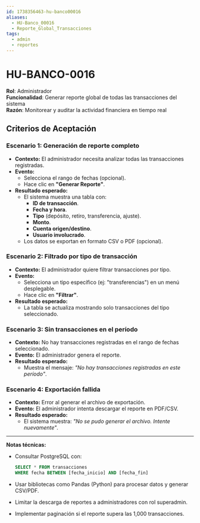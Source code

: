 ```yaml
---
id: 1738356463-hu-banco00016
aliases:
  - HU-Banco_00016
  - Reporte_Global_Transacciones
tags:
  - admin
  - reportes
---
```


# HU-BANCO-0016  

**Rol**: Administrador  
**Funcionalidad**: Generar reporte global de todas las transacciones del sistema  
**Razón**: Monitorear y auditar la actividad financiera en tiempo real  

## **Criterios de Aceptación**  

### **Escenario 1: Generación de reporte completo**  

- **Contexto:** El administrador necesita analizar todas las transacciones registradas.  
- **Evento:**  
  - Selecciona el rango de fechas (opcional).  
  - Hace clic en **"Generar Reporte"**.  
- **Resultado esperado:**  
  - El sistema muestra una tabla con:  
    - **ID de transacción**.  
    - **Fecha y hora**.  
    - **Tipo** (depósito, retiro, transferencia, ajuste).  
    - **Monto**.  
    - **Cuenta origen/destino**.  
    - **Usuario involucrado**.  
  - Los datos se exportan en formato CSV o PDF (opcional).  

### **Escenario 2: Filtrado por tipo de transacción**  

- **Contexto:** El administrador quiere filtrar transacciones por tipo.  
- **Evento:**  
  - Selecciona un tipo específico (ej: "transferencias") en un menú desplegable.  
  - Hace clic en **"Filtrar"**.  
- **Resultado esperado:**  
  - La tabla se actualiza mostrando solo transacciones del tipo seleccionado.  

### **Escenario 3: Sin transacciones en el período**  

- **Contexto:** No hay transacciones registradas en el rango de fechas seleccionado.  
- **Evento:** El administrador genera el reporte.  
- **Resultado esperado:**  
  - Muestra el mensaje: *"No hay transacciones registradas en este período"*.  

### **Escenario 4: Exportación fallida**  

- **Contexto:** Error al generar el archivo de exportación.  
- **Evento:** El administrador intenta descargar el reporte en PDF/CSV.  
- **Resultado esperado:**  
  - El sistema muestra: *"No se pudo generar el archivo. Intente nuevamente"*.  

---

**Notas técnicas:**  

- Consultar PostgreSQL con:  

  ```sql
  SELECT * FROM transacciones 
  WHERE fecha BETWEEN [fecha_inicio] AND [fecha_fin]

- Usar bibliotecas como Pandas (Python) para procesar datos y generar CSV/PDF.
- Limitar la descarga de reportes a administradores con rol superadmin.
- Implementar paginación si el reporte supera las 1,000 transacciones.

